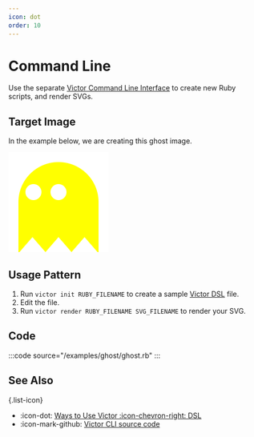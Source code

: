 ```yaml
---
icon: dot
order: 10
---
```


# Command Line

Use the separate
[Victor Command Line Interface](https://github.com/DannyBen/victor-cli)
to create new Ruby scripts, and render SVGs.

## Target Image

In the example below, we are creating this ghost image.

![](/examples/ghost/ghost.svg)

## Usage Pattern

1. Run `victor init RUBY_FILENAME` to create a sample
   [Victor DSL](/usage-patterns/dsl) file.
2. Edit the file.
3. Run `victor render RUBY_FILENAME SVG_FILENAME` to render your SVG.

## Code

:::code source="/examples/ghost/ghost.rb" :::

## See Also

{.list-icon}
- :icon-dot: [Ways to Use Victor :icon-chevron-right: DSL](/usage-patterns/dsl)
- :icon-mark-github: [Victor CLI source code](https://github.com/DannyBen/victor-cli)

